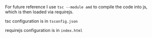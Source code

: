 For future reference I use `tsc --module amd` to compile the code into js, which is then loaded via requirejs.

tsc configuration is in `tsconfig.json`

requirejs configuration is in `index.html`